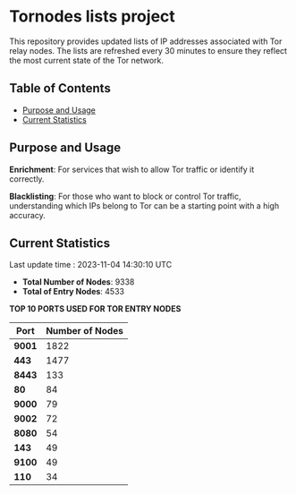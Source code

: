 # Tornodes lists project

This repository provides updated lists of IP addresses associated with Tor relay nodes. The lists are refreshed every 30 minutes to ensure they reflect the most current state of the Tor network.

## Table of Contents

- [Purpose and Usage](#purpose-and-usage)
- [Current Statistics](#current-statistics)


## Purpose and Usage

**Enrichment**: For services that wish to allow Tor traffic or identify it correctly.

**Blacklisting**: For those who want to block or control Tor traffic, understanding which IPs belong to Tor can be a starting point with a high accuracy.

## Current Statistics

Last update time : 2023-11-04 14:30:10 UTC

- **Total Number of Nodes**: 9338
- **Total of Entry Nodes**: 4533

**TOP 10 PORTS USED FOR TOR ENTRY NODES**

| **Port** | **Number of Nodes** |
|------|-----------------|
| **9001**   | 1822  |
| **443**   | 1477  |
| **8443**   | 133  |
| **80**   | 84  |
| **9000**   | 79  |
| **9002**   | 72  |
| **8080**   | 54  |
| **143**   | 49  |
| **9100**   | 49  |
| **110**   | 34  |

